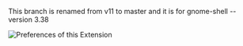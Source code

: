 This branch is renamed from v11 to master and it is for gnome-shell --version 3.38

![Preferences of this Extension](https://i.imgur.com/ofw2KU7.png)
